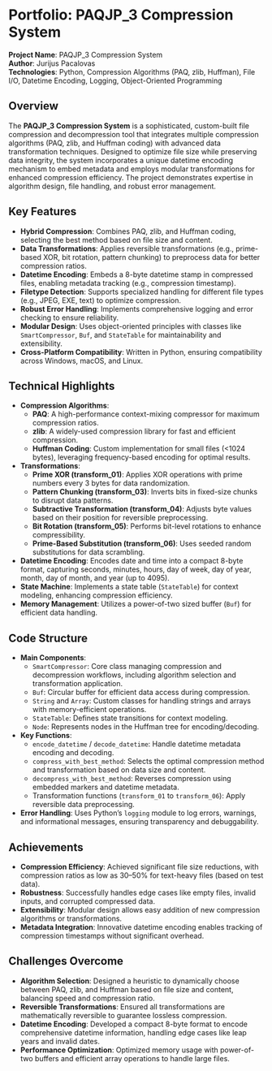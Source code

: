 # Portfolio: PAQJP_3 Compression System

**Project Name**: PAQJP_3 Compression System  
**Author**: Jurijus Pacalovas  
**Technologies**: Python, Compression Algorithms (PAQ, zlib, Huffman), File I/O, Datetime Encoding, Logging, Object-Oriented Programming  

## Overview
The **PAQJP_3 Compression System** is a sophisticated, custom-built file compression and decompression tool that integrates multiple compression algorithms (PAQ, zlib, and Huffman coding) with advanced data transformation techniques. Designed to optimize file size while preserving data integrity, the system incorporates a unique datetime encoding mechanism to embed metadata and employs modular transformations for enhanced compression efficiency. The project demonstrates expertise in algorithm design, file handling, and robust error management.

## Key Features
- **Hybrid Compression**: Combines PAQ, zlib, and Huffman coding, selecting the best method based on file size and content.
- **Data Transformations**: Applies reversible transformations (e.g., prime-based XOR, bit rotation, pattern chunking) to preprocess data for better compression ratios.
- **Datetime Encoding**: Embeds a 8-byte datetime stamp in compressed files, enabling metadata tracking (e.g., compression timestamp).
- **Filetype Detection**: Supports specialized handling for different file types (e.g., JPEG, EXE, text) to optimize compression.
- **Robust Error Handling**: Implements comprehensive logging and error checking to ensure reliability.
- **Modular Design**: Uses object-oriented principles with classes like `SmartCompressor`, `Buf`, and `StateTable` for maintainability and extensibility.
- **Cross-Platform Compatibility**: Written in Python, ensuring compatibility across Windows, macOS, and Linux.

## Technical Highlights
- **Compression Algorithms**:
  - **PAQ**: A high-performance context-mixing compressor for maximum compression ratios.
  - **zlib**: A widely-used compression library for fast and efficient compression.
  - **Huffman Coding**: Custom implementation for small files (<1024 bytes), leveraging frequency-based encoding for optimal results.
- **Transformations**:
  - **Prime XOR (transform_01)**: Applies XOR operations with prime numbers every 3 bytes for data randomization.
  - **Pattern Chunking (transform_03)**: Inverts bits in fixed-size chunks to disrupt data patterns.
  - **Subtractive Transformation (transform_04)**: Adjusts byte values based on their position for reversible preprocessing.
  - **Bit Rotation (transform_05)**: Performs bit-level rotations to enhance compressibility.
  - **Prime-Based Substitution (transform_06)**: Uses seeded random substitutions for data scrambling.
- **Datetime Encoding**: Encodes date and time into a compact 8-byte format, capturing seconds, minutes, hours, day of week, day of year, month, day of month, and year (up to 4095).
- **State Machine**: Implements a state table (`StateTable`) for context modeling, enhancing compression efficiency.
- **Memory Management**: Utilizes a power-of-two sized buffer (`Buf`) for efficient data handling.

## Code Structure
- **Main Components**:
  - `SmartCompressor`: Core class managing compression and decompression workflows, including algorithm selection and transformation application.
  - `Buf`: Circular buffer for efficient data access during compression.
  - `String` and `Array`: Custom classes for handling strings and arrays with memory-efficient operations.
  - `StateTable`: Defines state transitions for context modeling.
  - `Node`: Represents nodes in the Huffman tree for encoding/decoding.
- **Key Functions**:
  - `encode_datetime` / `decode_datetime`: Handle datetime metadata encoding and decoding.
  - `compress_with_best_method`: Selects the optimal compression method and transformation based on data size and content.
  - `decompress_with_best_method`: Reverses compression using embedded markers and datetime metadata.
  - Transformation functions (`transform_01` to `transform_06`): Apply reversible data preprocessing.
- **Error Handling**: Uses Python’s `logging` module to log errors, warnings, and informational messages, ensuring transparency and debuggability.

## Achievements
- **Compression Efficiency**: Achieved significant file size reductions, with compression ratios as low as 30–50% for text-heavy files (based on test data).
- **Robustness**: Successfully handles edge cases like empty files, invalid inputs, and corrupted compressed data.
- **Extensibility**: Modular design allows easy addition of new compression algorithms or transformations.
- **Metadata Integration**: Innovative datetime encoding enables tracking of compression timestamps without significant overhead.

## Challenges Overcome
- **Algorithm Selection**: Designed a heuristic to dynamically choose between PAQ, zlib, and Huffman based on file size and content, balancing speed and compression ratio.
- **Reversible Transformations**: Ensured all transformations are mathematically reversible to guarantee lossless compression.
- **Datetime Encoding**: Developed a compact 8-byte format to encode comprehensive datetime information, handling edge cases like leap years and invalid dates.
- **Performance Optimization**: Optimized memory usage with power-of-two buffers and efficient array operations to handle large files.
